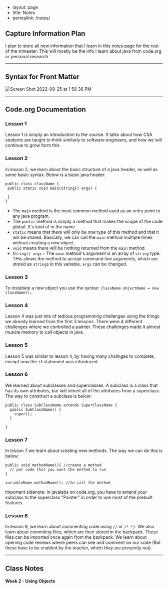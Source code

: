- layout: page
- title: Notes
- permalink: /notes/

## Capture Information Plan
I plan to store all new information that I learn in this notes page for the rest of the trimester. This will mostly be the info I learn about java from code.org or personal research

---

## Syntax for Front Matter

![Screen Shot 2022-08-25 at 1 58 36 PM](https://user-images.githubusercontent.com/24465360/186767931-d47f4cb3-6c7c-4d68-8b51-8bd6ee659f86.png)

--- 

## Code.org Documentation

### Lesson 1
Lesson 1 is simply an introduction to the course. It talks about how CSA students are taught to think similarly to software engineers, and how we will continue to grow form this.

### Lesson 2
 In lesson 2, we learn about the basic structure of a java header, as well as some basic syntax. Below is a basic java header.
 ```
public class className {
  public static void main(String[] args) {
  
  }
}
 ```
 
 - The ```main``` method is the most common method used as an entry point to any java program. 
 - The ```public``` method is simply a method that makes the scope of the code global. It's kind of in the name.
 - ```static``` means that there will only be one type of this method and that it will be shared. Basically, we can call the ```main``` method multiple times without creating a new object.
 - ```void``` means there will be nothing returned from the ```main``` method.
 - ```String[] args``` - The ```main``` method's argument is an array of ```string``` type. THis allows the method to accept command line arguments, which are stored as ```string```s in this variable. ```args``` can be changed.

### Lesson 3
To instatiate a new object you use the syntax: ```className objectName = new className();```

### Lesson 4
Lesson 4 was just lots of tedious programming challenges using the things we already learned from the first 3 lessons. There were 4 different challenges where we controlled a painter. These challenges made it almost muscle memory to call objects in java.

### Lesson 5
Lesson 5 was similar to lesson 4, by having many challnges to complete, except now the ```if``` statement was introduced. 

### Lesson 6
We learned about subclasses and superclasses. A subclass is a class that has its own attributes, but will inherit all of the attributes from a superclass. The way to construct a subclass is below:
```
public class SubClassName extends SuperClassName {
  public SubClassName() {
    super();
  }

}
```

### Lesson 7
In lesson 7 we learn about creating new methods. The way we can do this is below:
```
public void methodName(){ //create a method
  // put code that you want the method to run
}

variableName.methodName(); //to call the method
```

Important sidenote: In javalabs on code.org, you have to extend your subclass to the superclass "Painter" in order to use most of the prebuilt features.

### Lesson 8
In lesson 8, we learn about commenting code using ```//``` or ```/* */```. We also learn about commiting files, which are then stored in the backpack. These files can be imported once again from the backpack. We learn about opening code reviews where peers can see and comment on our code (But these have to be enabled by the teacher, which they are presently not). 


---

## Class Notes

#### Week 2 - Using Objects
